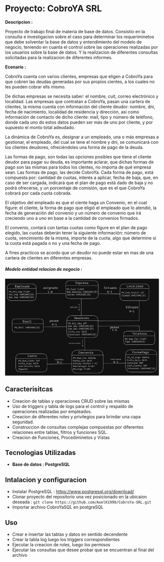 # Proyecto: CobroYA SRL

**Descripcion :**

Proyecto de trabajo final de materia de base de datos. Consistio en la consulta e investigacion sobre el caso para determinar los requeriminetos que debe solventar la base de datos y entendimiento del modelo de negocio, teniendo en cuanta el control sobre las operaciones realizadas por los usuarios sobre la base de datos. Y la realizacion de diferentes consultas solicitadas para la realizacion de diferentes informes.

**Ecenario :**

CobroYa cuenta con varios clientes, empresas que eligen a CobroYa para que cobren las deudas generadas por sus propios cientes, a los cuales no les pueden cobrar ells mismo.

De dichas empresas se necesita saber: el nombre, cuit, correo electrónico y localidad. Las empresas que contratan a CobroYa, pasan una cartera de clientes, la misma cuenta con información del cliente deudor: nombre, dni, fecha de nacimiento, localidad de residencia y dirección, así como información de contacto de dicho cliente: mail, tipo y número de teléfono, donde cada uno do estos datos pueden ser más de uno por cliente, y por supuesto el monto total adeudado.

La dinámica de CobroYa es, designar a un empleado, una o más empresas a gestionar, el empleado, del cual se tene el nombre y dni, se comunicará con los clientes deudores, ofreciéndoles una forma de pago de la deuda.

Las formas de pago, son todas las opciones posibles que tiene el cliente deudor para pagar su deuda, es importante aclarar, que dichas formas de pago son las mismas para todos los clentes, no importa de qué empresa sean. Las formas de pago, las decide CobroYa. Cada forma de pago, está compuesta por: cantidad de cuotas, interés a aplicar, fecha de baja, que, en caso de ser cargada, indicará que el plan de pago está dado de baja y no podrá ofrecerse, y un porcentaje de comisión, que es el que CobroYa cobrará por cada cuota cobrada.

El objetivo del empleado es que el ciente haga un Convenio, en el cual figure: el cliente, la forma de pago que eligió el empleado que lo atendió, la fecha de generación del convenio y un número de convenio que irá creciendo uno a uno en base a la cantidad de convenios firmados.

El convenio, contará con tantas cuotas como figure en el plan de pago elegido, las cuotas deberán tener la siguiente información: número de cuota, vencimiento de la misma, importe de la cuota, algo que determine si la cuota está pagada o no y una fecha de pago.

A fines practicos se acordo que un deudor no puede estar en mas de una cartera de clientes en diferentes empresas.

##### Modelo entidad relacion de negocio :

![Alt text](MER.png)

## Caracterisitcas 

- Creacion de tablas y operaciones CRUD sobre las mismas
- Uso de triggers y tabla de logs para el control y respaldo de operaciones realizadas por empleados.
- Creacion de diferentes roles y privilegios para brindar una capa seguridad.
- Construccion de consultas complejas compuestas por diferentes relaciones entre tablas, filtros y funciones SQL.
- Creacion de Funciones, Procediminetos y Vistas

## Tecnologias Utilizadas
- **Base de datos : PostgreSQL** 

## Intalacion y configuracion
- Instalar PostgreSQL : https://www.postgresql.org/download/
- Clonar proyecto del repositorio una vez posicionado en la ubicaion deseada : `git clone https://github.com/AxelK1999/CobroYa-SRL.git`
- Importar archivo CobroYaSQL en postgreSQL
## Uso
- Crear e insertar las tablas y datos en sentido decendente
- Crear la tabla log luego los triggers correspondientes
- Ejecutar la creacion de roles, luego los permisos
- Ejecutar las consultas que desee probar que se encuentran al final del archivo
